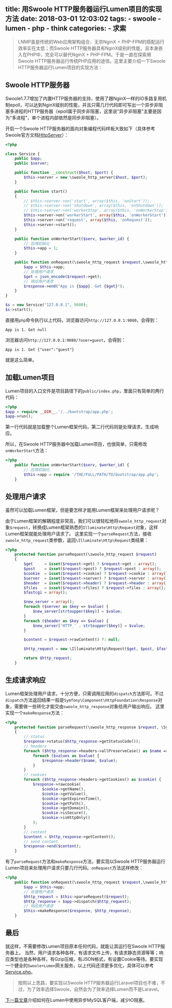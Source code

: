 title: 用Swoole HTTP服务器运行Lumen项目的实现方法
date: 2018-03-01 12:03:02
tags: 
    - swoole
    - lumen
    - php
    - think
categories:
    - 求索
---

> LNMP虽是传统的Web应用架构组合，无奈NginX + PHP-FPM的搭配运行效率实在太低；而Swoole HTTP服务器具有NginX级别的性能，且本身嵌入在PHP中，完全可以替代NginX + PHP-FPM。于是一直在探索用Swoole HTTP服务器运行传统PHP应用的途径。这里主要介绍一下Swoole HTTP服务器运行Lumen项目的实现方法：

## Swoole HTTP服务器
Swoole1.7.7增加了内置HTTP服务器的支持，使用了跟NginX一样的IO多路复用机制epoll，可以达到NginX级别的性能，并且只需几行代码即可写出一个异步非阻塞多进程的HTTP服务器（epoll属于同步非阻塞，这里说“异步非阻塞”主要是因为“多进程”，单个进程内部依然是同步非阻塞）。
<!--more-->
开启一个Swoole HTTP服务器的面向对象编程代码样板大致如下（具体参考Swoole官方文档[HttpServer](https://wiki.swoole.com/wiki/page/326.html)）：
```php
<?php

class Service {
    public $app;
    public $server;

    public function __construct($host, $port) {
        $this->server = new \swoole_http_server($host, $port);
    }

    public function start()
    {
        // $this->server->on('start', array($this, 'onStart'));
        // $this->server->on('shutdown', array($this, 'onShutdown'));
        // $this->server->on('workerStop', array($this, 'onWorkerStop'));
        $this->server->on('workerStart', array($this, 'onWorkerStart'));
        $this->server->on('request', array($this, 'onRequest'));
        $this->server->start();
    }

    public function onWorkerStart($serv, $worker_id) {
        // 应用初始化
        $this->app = 1;
    }

    public function onRequest(\swoole_http_request $request,\swoole_http_response $response) {
        $app = $this->app;
        // 处理用户请求
        $get = json_encode($request->get);
        // 响应用户请求
        $response->end("App is {$app}. Get {$get}");
    }
}

$s = new Service("127.0.0.1", 9080);
$s->start();
```

直接用`php`命令执行以上代码，浏览器访问`http://127.0.0.1:9080`，会得到：
```string
App is 1. Get null
```
浏览器访问`http://127.0.0.1:9080/?user=guest`，会得到：
```string
App is 1. Get {"user":"guest"}
```
就是这么简单。

## 加载Lumen项目
Lumen项目的入口文件是项目路径下的`public/index.php`，里面只有简单的两行代码：
```php
<?php
$app = require __DIR__.'/../bootstrap/app.php';
$app->run();
```
第一行代码就是加载整个Lumen框架代码，第二行代码则是处理请求，生成响应。

所以，在Swoole HTTP服务器中加载Lumen项目，也很简单，只需修改`onWorkerStart`方法：
```php
<?php
    public function onWorkerStart($serv, $worker_id) {
        // 应用初始化
        $this->app = require '/THE/FULL/PATH/TO/bootstrap/app.php';
    }
```

## 处理用户请求
虽然可以加载Lumen框架，但是要怎样才能用Lumen框架来处理用户请求呢？

由于Lumen框架的解耦程度非常高，我们可以很轻松地将`swoole_http_request`对象`$request`，转换成Lumen框架熟悉的`Illuminate\Http\Request`对象，这样Lumen框架就能处理用户请求了。
这里实现一个`parseRequest`方法，接收`swoole_http_request`类参数，返回`\Illuminate\Http\Request`类结果：
```php
<?php
    protected function parseRequest(\swoole_http_request $request)
    {
        $get     = isset($request->get) ? $request->get : array();
        $post    = isset($request->post) ? $request->post : array();
        $cookie  = isset($request->cookie) ? $request->cookie : array();
        $server  = isset($request->server) ? $request->server : array();
        $header  = isset($request->header) ? $request->header : array();
        $files   = isset($request->files) ? $request->files : array();
        $fastcgi = array();

        $new_server = array();
        foreach ($server as $key => $value) {
            $new_server[strtoupper($key)] = $value;
        }
        foreach ($header as $key => $value) {
            $new_server['HTTP_' . strtoupper($key)] = $value;
        }

        $content = $request->rawContent() ?: null;

        $http_request = new \Illuminate\Http\Request($get, $post, $fastcgi, $cookie, $files, $new_server, $content);

        return $http_request;
    }
```


## 生成请求响应
Lumen框架处理用户请求，十分方便，只需调用应用的`dispatch`方法即可。不过`dispatch`方法返回结果一般是`Symfony\Component\HttpFoundation\Response`对象，需要做一些转化才能交由`swoole_http_response`对象给用户输出响应。
这里实现一个`makeResponse`方法：
```php
<?php
    protected function parseRequest(\swoole_http_response $request, \Symfony\Component\HttpFoundation\Response $http_response)
    {
        // status
        $response->status($http_response->getStatusCode());
        // headers
        foreach ($http_response->headers->allPreserveCase() as $name => $values) {
            foreach ($values as $value) {
                $response->header($name, $value);
            }
        }
        // cookies
        foreach ($http_response->headers->getCookies() as $cookie) {
            $response->rawcookie(
                $cookie->getName(),
                $cookie->getValue(),
                $cookie->getExpiresTime(),
                $cookie->getPath(),
                $cookie->getDomain(),
                $cookie->isSecure(),
                $cookie->isHttpOnly()
            );
        }
        // content
        $content = $http_response->getContent();
        // send content
        $response->end($content);
    }
```

有了`parseRequest`方法和`makeResponse`方法，要实现以Swoole HTTP服务器运行Lumen项目来处理用户请求只要几行代码。`onRequest`方法这样修改：
```php
<?php
    public function onRequest(\swoole_http_request $request,\swoole_http_response $response) {
        $app = $this->app;
        // 处理用户请求
        $http_request = $this->parseRequest($request);
        $http_response = $app->dispatch($http_request);
        // 响应用户请求
        $this->makeResponse($response, $http_response);
    }
```

## 最后
就这样，不需要修改Lumen项目原本任何代码，就能让其运行在Swoole HTTP服务器上。
当然，用户请求各种各样，有请求文件上传，有请求静态资源等等；响应类型也是各种各样，有Gzip压缩，有JSON格式，有设置Cookie等待。要实现一个健全的`Swoole+Lumen`网关服务，以上代码还须更多优化，具体可以参考[Service.php](https://github.com/breeze2/lumen-swoole-http)。

> 按照以上思路，要实现以Swoole HTTP服务器运行Laravel项目也不难，不过，为了效率选择Swoole，自然会为了效率选择Lumen而不是Laravel。

[下一篇文章](https://blog.breezelin.cn/swoole-lumen-use-async-mysql-client-in-lumen.html)介绍如何在Lumen中使用异步MySQL客户端，减少IO阻塞。

